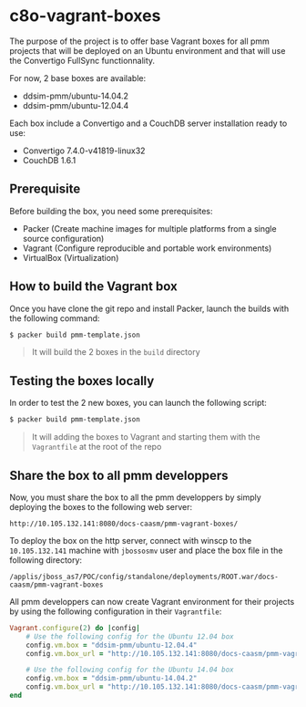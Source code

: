 c8o-vagrant-boxes
=======================

The purpose of the project is to offer base Vagrant boxes for all pmm projects that will be deployed on an Ubuntu environment
and that will use the Convertigo FullSync functionnality.

For now, 2 base boxes are available:
* ddsim-pmm/ubuntu-14.04.2
* ddsim-pmm/ubuntu-12.04.4

Each box include a Convertigo and a CouchDB server installation ready to use:

* Convertigo 7.4.0-v41819-linux32
* CouchDB 1.6.1

Prerequisite
-------------
Before building the box, you need some prerequisites:

* Packer (Create machine images for multiple platforms from a single source configuration)
* Vagrant (Configure reproducible and portable work environments)
* VirtualBox (Virtualization)

How to build the Vagrant box
----------------------------
Once you have clone the git repo and install Packer, launch the builds with the following command:
```sh
$ packer build pmm-template.json
```
> It will build the 2 boxes in the `build` directory

Testing the boxes locally
-------------------------
In order to test the 2 new boxes, you can launch the following script:
```sh
$ packer build pmm-template.json
```
> It will adding the boxes to Vagrant and starting them with the `Vagrantfile` at the root of the repo

Share the box to all pmm developpers
------------------------------------
Now, you must share the box to all the pmm developpers by simply deploying the boxes to the following web server:

`http://10.105.132.141:8080/docs-caasm/pmm-vagrant-boxes/`

To deploy the box on the http server, connect with winscp to the `10.105.132.141` machine with `jbossosmv` user and place the box file
in the following directory:

`/applis/jboss_as7/POC/config/standalone/deployments/ROOT.war/docs-caasm/pmm-vagrant-boxes`

All pmm developpers can now create Vagrant environment for their projects by using the following configuration 
in their `Vagrantfile`:

```ruby
Vagrant.configure(2) do |config|
    # Use the following config for the Ubuntu 12.04 box
    config.vm.box = "ddsim-pmm/ubuntu-12.04.4"
    config.vm.box_url = "http://10.105.132.141:8080/docs-caasm/pmm-vagrant-boxes/ddsim-pmm-ubuntu-12.04.4_virtualbox.box"

    # Use the following config for the Ubuntu 14.04 box
    config.vm.box = "ddsim-pmm/ubuntu-14.04.2"
    config.vm.box_url = "http://10.105.132.141:8080/docs-caasm/pmm-vagrant-boxes/ddsim-pmm-ubuntu-14.04.2_virtualbox.box"
end
```